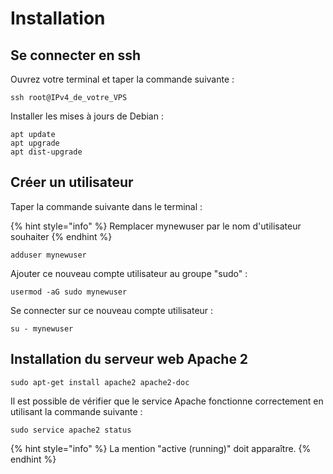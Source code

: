 # Installation

## Se connecter en ssh

Ouvrez votre terminal et taper la commande suivante :

```
ssh root@IPv4_de_votre_VPS
```

Installer les mises à jours de Debian :

```text
apt update
apt upgrade
apt dist-upgrade
```

## Créer un utilisateur

Taper la commande suivante dans le terminal  :

{% hint style="info" %}
Remplacer mynewuser par le nom d'utilisateur souhaiter
{% endhint %}

```
adduser mynewuser
```

Ajouter ce nouveau compte utilisateur au groupe "sudo" :

```
usermod -aG sudo mynewuser
```

Se connecter sur ce nouveau compte utilisateur :

```text
su - mynewuser
```

## Installation du serveur web Apache 2

```text
sudo apt-get install apache2 apache2-doc
```

Il est possible de vérifier que le service Apache fonctionne correctement en utilisant la commande suivante :

```text
sudo service apache2 status
```

{% hint style="info" %}
La mention "active \(running\)" doit apparaître.
{% endhint %}

